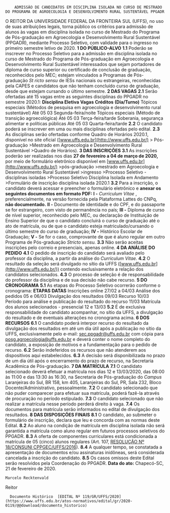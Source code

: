         ADMISSÃO DE CANDIDATOS EM DISCIPLINA ISOLADA NO CURSO DE MESTRADO DO PROGRAMA DE AGROECOLOGIA E DESENVOLVIMENTO RURAL SUSTENTÁVEL PPGADR  

 O REITOR DA UNIVERSIDADE FEDERAL DA FRONTEIRA SUL (UFFS), no uso de suas atribuições legais, torna público os critérios para admissão de alunos às vagas em disciplina isolada no curso de Mestrado do Programa de Pós-graduação em Agroecologia e Desenvolvimento Rural Sustentável (PPGADR), mediante Processo Seletivo, com validade para o ingresso no primeiro semestre letivo de 2020.  **1 DO PÚBLICO-ALVO** **1.1**  Poderão se inscrever no Processo Seletivo para a admissão em disciplina isolada no curso de Mestrado do Programa de Pós-graduação em Agroecologia e Desenvolvimento Rural Sustentável interessados que sejam portadores de diploma de curso superior ou certificado de conclusão de graduação, reconhecidos pelo MEC; estejam vinculados a Programas de Pós-graduação *St* *ricto sensu*  de IESs nacionais ou estrangeiras, reconhecidas pela CAPES e candidatos que não tenham concluído curso de graduação, desde que estejam cursando o último semestre.  **2 DAS VAGAS** **2.1**  Serão ofertadas até 15 vagas entre as seguintes disciplinas do PPGADR no semestre 2020.1:     **Disciplina Eletiva**   **Vagas**   **Créditos**   **(Dia/Turno)**     Tópicos especiais (Métodos de pesquisa em agroecologia e desenvolvimento rural sustentável)   Até 05   03   Segunda-feira/noite     Tópicos especiais (Método de transição agroecológica)   Até 05   03   Terça-feira/tarde     Soberania, segurança alimentar e políticas públicas   Até 05   03   Quarta-feira/tarde     **2.2**  O candidato poderá se inscrever em uma ou mais disciplinas ofertadas pelo edital. **2.3**  As disciplinas serão ofertadas conforme Quadro de Horários 2020.1, disponível no site oficial ([www.uffs.edu.br](http://www.uffs.edu.br/) > Pós-graduação >Mestrado em Agroecologia e Desenvolvimento Rural Sustentável >Quadro de Horários).  **3 DAS INSCRIÇÕES** **3.1**  As inscrições poderão ser realizadas nos dias **27 de fevereiro a 04 de março de 2020,**  por meio de formulário eletrônico disponível em [www.uffs.edu.br](http://www.uffs.edu.br/) >pós-graduação >mestrado em Agroecologia e Desenvolvimento Rural Sustentável >ingresso >Processo Seletivo - disciplinas isoladas >Processo Seletivo Disciplina Isolada em Andamento >Formulário de inscrição disciplina isolada 2020.1 **3.2**  Para a inscrição, o candidato deverá acessar e preencher o formulário eletrônico e **anexar os seguintes documentos em formato PDF:** **I -**  *Curriculum Vitae* , preferencialmente, na versão fornecida pela Plataforma Lattes do CNPq, **não documentado.** **II -**  Documento de identidade e do CPF, e do passaporte se for estrangeiro, com visto de permanência no país; **III -**  Diploma de curso de nível superior, reconhecido pelo MEC, ou declaração de Instituição de Ensino Superior de que o candidato concluirá o curso de graduação até o ato de matrícula, ou de que o candidato esteja matriculado/cursando o último semestre do curso de graduação; **IV -**  Histórico Escolar de Graduação; **V -**  Se for o caso, comprovante de que é aluno regular em outro Programa de Pós-graduação *Stricto sensu.* **3.3**  Não serão aceitas inscrições pelo correio e presenciais, apenas online.  **4 DA ANÁLISE DO PEDIDO** **4.1**  O pedido de inscrição do candidato será avaliado pelo professor da disciplina, a partir da análise do *Curriculum Vitae.* **4.2**  O resultado da seleção será divulgado no sítio da UFFS ([www.uffs.edu.br](http://www.uffs.edu.br/)) contendo exclusivamente a relação dos candidatos selecionados. **4.3**  O processo de seleção é de responsabilidade do professor da disciplina e de sua decisão não cabe recurso.  **5 DO CRONOGRAMA** **5.1**  As etapas do Processo Seletivo ocorrerão conforme o cronograma:     **ETAPAS**   **DATAS**     Inscrições online   27/02 a 04/03     Análise dos pedidos   05 e 06/03     Divulgação dos resultados   09/03     Recurso   10/03     Período para análise e publicação do resultado do recurso   11/03     Matrícula dos alunos selecionados - presencial   12 e 13/03     **5.2**  É de exclusiva responsabilidade do candidato acompanhar, no sítio da UFFS, a divulgação do resultado e de eventuais alterações no cronograma acima.  **6 DOS RECURSOS** **6.1**  O candidato poderá interpor recurso do resultado da divulgação dos resultados em até um dia útil após a publicação no sítio da UFFS, exclusivamente pelo e-mail: sec.ppgadr@uffs.edu.br com cópia para posg.agroecologia@uffs.edu.br e deverá conter o nome completo do candidato, a exposição de motivos e a fundamentação para o pedido de recurso. **6.2**  Serão indeferidos os recursos que não atenderem aos dispositivos aqui estabelecidos. **6.3**  A decisão será disponibilizada no prazo de um dia útil após o encerramento do prazo de recurso, na Secretaria Acadêmica de Pós-graduação.  **7 DA MATRÍCULA** **7.1**  O candidato selecionado deverá efetuar a matrícula nos dias 12 e 13/03/2020, das 08:00 às 11:00 e das 13:30 às 16:30, na Secretaria de Pós-graduação do *Campus*  Laranjeiras do Sul, BR 158, km 405, Laranjeiras do Sul, PR, Sala 232, Bloco Docente/Administrativo, pessoalmente. **7.2**  O candidato selecionado que não puder comparecer para efetuar sua matrícula, poderá fazê-la através de procuração no período estipulado. **7.3**  O candidato selecionado que não realizar a matrícula nesse período perderá direito à vaga. **7.4**  Os documentos para matrícula serão informados no edital de divulgação dos resultados.  **8 DAS DISPOSIÇÕES FINAIS** **8.1**  O candidato, ao submeter o formulário de inscrição, declara que leu e concorda com as normas deste Edital. **8.2**  Ao aluno na condição de matrícula em disciplina isolada não será garantida a matrícula como aluno regular em futuros processos seletivos do PPGADR. **8.3**  A oferta de componentes curriculares está condicionada a matrícula de 05 (cinco) alunos regulares (Art. 107, [RESOLUÇÃO Nº 18/CONSUNI CPPGEC/UFFS/2016](https://www.uffs.edu.br/atos-normativos/resolucao/consunicppgec/2016-0018)). **8.4**  A qualquer tempo, se constatada a apresentação de documentos e/ou assinaturas inidôneas, será considerada cancelada a inscrição do candidato. **8.5**  Os casos omissos deste Edital serão resolvidos pela Coordenação do PPGADR.        **Data do ato:** Chapecó-SC, 21 de fevereiro de 2020.   
 

    Marcelo Recktenvald   
 Reitor 

      Documento Histórico  [EDITAL Nº 119/GR/UFFS/2020](https://www.uffs.edu.br/atos-normativos/edital/gr/2020-0119/@@download/documento_historico)     
      